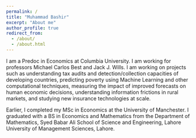 ```yaml
---
permalink: /
title: "Muhammad Bashir"
excerpt: "About me"
author_profile: true
redirect_from: 
  - /about/
  - /about.html
---
```


I am a Predoc in Economics at Columbia University. I am working for professors Michael Carlos Best and Jack J. Wills. I am working on projects such as understanding tax audits and detection/collection capacities of developing countries, predicting poverty using Machine Learning and other computational techniques, measuring the impact of improved forecasts on human economic decisions, understanding information frictions in rural markets, and studying new insurance technologies at scale. 

Earlier, I completed my MSc in Economics at the  University of Manchester. I graduated with a BS in Economics and Mathematics from the Department of Mathematics, Syed Babar Ali School of Science and Engineering, Lahore University of Management Sciences, Lahore.
